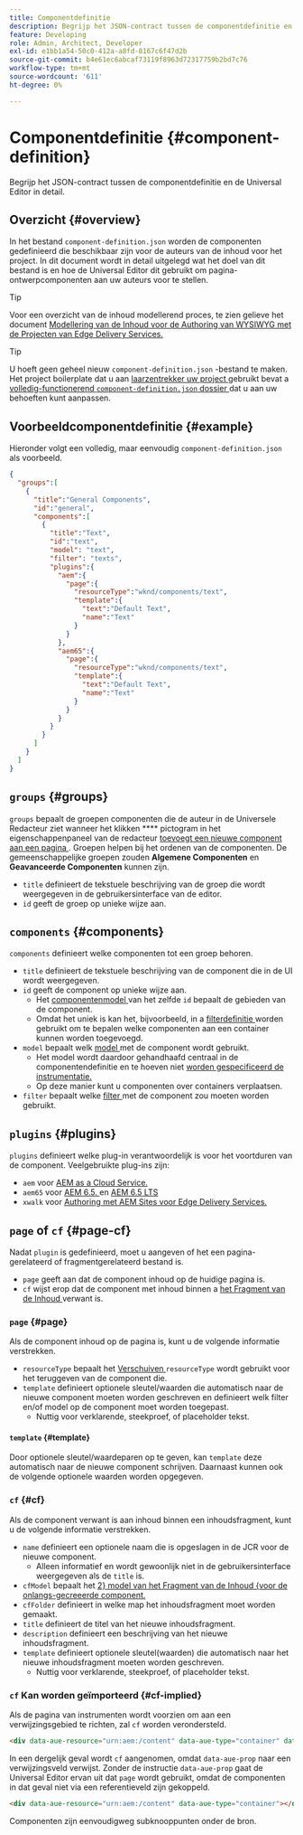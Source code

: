 ```yaml
---
title: Componentdefinitie
description: Begrijp het JSON-contract tussen de componentdefinitie en de Universal Editor in detail.
feature: Developing
role: Admin, Architect, Developer
exl-id: e1bb1a54-50c0-412a-a8fd-8167c6f47d2b
source-git-commit: b4e61ec6abcaf73119f8963d72317759b2bd7c76
workflow-type: tm+mt
source-wordcount: '611'
ht-degree: 0%

---
```


# Componentdefinitie {#component-definition}

Begrijp het JSON-contract tussen de componentdefinitie en de Universal Editor in detail.

## Overzicht {#overview}

In het bestand `component-definition.json` worden de componenten gedefinieerd die beschikbaar zijn voor de auteurs van de inhoud voor het project. In dit document wordt in detail uitgelegd wat het doel van dit bestand is en hoe de Universal Editor dit gebruikt om pagina-ontwerpcomponenten aan uw auteurs voor te stellen.

>[!TIP]
>
>Voor een overzicht van de inhoud modellerend proces, te zien gelieve het document [ Modellering van de Inhoud voor de Authoring van WYSIWYG met de Projecten van Edge Delivery Services.](https://www.aem.live/developer/component-model-definitions)

>[!TIP]
>
>U hoeft geen geheel nieuw `component-definition.json` -bestand te maken. Het project boilerplate dat u aan [ laarzentrekker uw project ](https://www.aem.live/developer/ue-tutorial) gebruikt bevat a [ volledig-functionerend `component-definition.json` dossier ](https://github.com/adobe-rnd/aem-boilerplate-xwalk/blob/main/component-definition.json) dat u aan uw behoeften kunt aanpassen.

## Voorbeeldcomponentdefinitie {#example}

Hieronder volgt een volledig, maar eenvoudig `component-definition.json` als voorbeeld.

```json
{
  "groups":[
    {
      "title":"General Components",
      "id":"general",
      "components":[
        {
          "title":"Text",
          "id":"text",
          "model": "text",
          "filter": "texts",
          "plugins":{
            "aem":{
              "page":{
                "resourceType":"wknd/components/text",
                "template":{
                  "text":"Default Text",
                  "name":"Text"
                }
              }
            },
            "aem65":{
              "page":{
                "resourceType":"wknd/components/text",
                "template":{
                  "text":"Default Text",
                  "name":"Text"
                }
              }
            }
          }
        }
      ]
    }
  ]
}
```

## `groups` {#groups}

`groups` bepaalt de groepen componenten die de auteur in de Universele Redacteur ziet wanneer het klikken **** pictogram in het eigenschappenpaneel van de redacteur [ toevoegt een nieuwe component aan een pagina ](/help/sites-cloud/authoring/universal-editor/authoring.md#adding-components). Groepen helpen bij het ordenen van de componenten. De gemeenschappelijke groepen zouden **Algemene Componenten** en **Geavanceerde Componenten** kunnen zijn.

* `title` definieert de tekstuele beschrijving van de groep die wordt weergegeven in de gebruikersinterface van de editor.
* `id` geeft de groep op unieke wijze aan.

## `components` {#components}

`components` definieert welke componenten tot een groep behoren.

* `title` definieert de tekstuele beschrijving van de component die in de UI wordt weergegeven.
* `id` geeft de component op unieke wijze aan.
   * Het [ componentenmodel ](/help/implementing/universal-editor/field-types.md#model-structure) van het zelfde `id` bepaalt de gebieden van de component.
   * Omdat het uniek is kan het, bijvoorbeeld, in a [ filterdefinitie ](/help/implementing/universal-editor/filtering.md) worden gebruikt om te bepalen welke componenten aan een container kunnen worden toegevoegd.
* `model` bepaalt welk [ model ](/help/implementing/universal-editor/field-types.md#model-structure) met de component wordt gebruikt.
   * Het model wordt daardoor gehandhaafd centraal in de componentendefinitie en te hoeven niet [ worden gespecificeerd de instrumentatie.](/help/implementing/universal-editor/field-types.md#instrumentation)
   * Op deze manier kunt u componenten over containers verplaatsen.
* `filter` bepaalt welke [ filter ](/help/implementing/universal-editor/filtering.md) met de component zou moeten worden gebruikt.

## `plugins` {#plugins}

`plugins` definieert welke plug-in verantwoordelijk is voor het voortduren van de component. Veelgebruikte plug-ins zijn:

* `aem` voor [ AEM as a Cloud Service.](https://experienceleague.adobe.com/en/docs/experience-manager-cloud-service)
* `aem65` voor [ AEM 6.5. ](https://experienceleague.adobe.com/en/docs/experience-manager-65) en [ AEM 6.5 LTS ](https://experienceleague.adobe.com/en/docs/experience-manager-65-lts)
* `xwalk` voor [ Authoring met AEM Sites voor Edge Delivery Services.](https://www.aem.live/developer/ue-tutorial)

## `page` of `cf` {#page-cf}

Nadat `plugin` is gedefinieerd, moet u aangeven of het een pagina-gerelateerd of fragmentgerelateerd bestand is.

* `page` geeft aan dat de component inhoud op de huidige pagina is.
* `cf` wijst erop dat de component met inhoud binnen a [ het Fragment van de Inhoud ](/help/assets/content-fragments/content-fragments.md) verwant is.

### `page` {#page}

Als de component inhoud op de pagina is, kunt u de volgende informatie verstrekken.

* `resourceType` bepaalt het [ Verschuiven ](/help/implementing/developing/introduction/sling-cheatsheet.md) `resourceType` wordt gebruikt voor het teruggeven van de component die.
* `template` definieert optionele sleutel/waarden die automatisch naar de nieuwe component moeten worden geschreven en definieert welk filter en/of model op de component moet worden toegepast.
   * Nuttig voor verklarende, steekproef, of placeholder tekst.

#### `template` {#template}

Door optionele sleutel/waardeparen op te geven, kan `template` deze automatisch naar de nieuwe component schrijven. Daarnaast kunnen ook de volgende optionele waarden worden opgegeven.

### `cf` {#cf}

Als de component verwant is aan inhoud binnen een inhoudsfragment, kunt u de volgende informatie verstrekken.

* `name` definieert een optionele naam die is opgeslagen in de JCR voor de nieuwe component.
   * Alleen informatief en wordt gewoonlijk niet in de gebruikersinterface weergegeven als de `title` is.
* `cfModel` bepaalt het [ 2} model van het Fragment van de Inhoud {voor de onlangs-gecreeerde component.](/help/assets/content-fragments/content-fragments-models.md)
* `cfFolder` definieert in welke map het inhoudsfragment moet worden gemaakt.
* `title` definieert de titel van het nieuwe inhoudsfragment.
* `description` definieert een beschrijving van het nieuwe inhoudsfragment.
* `template` definieert optionele sleutel(waarden) die automatisch naar het nieuwe inhoudsfragment moeten worden geschreven.
   * Nuttig voor verklarende, steekproef, of placeholder tekst.

### `cf` Kan worden geïmporteerd {#cf-implied}

Als de pagina [ ](/help/implementing/universal-editor/getting-started.md#instrument-page) van instrumenten wordt voorzien om aan een verwijzingsgebied te richten, zal `cf` worden verondersteld.

```html
<div data-aue-resource="urn:aem:/content" data-aue-type="container" data-aue-prop="field"></div>
```

In een dergelijk geval wordt `cf` aangenomen, omdat `data-aue-prop` naar een verwijzingsveld verwijst. Zonder de instructie `data-aue-prop` gaat de Universal Editor ervan uit dat `page` wordt gebruikt, omdat de componenten in dat geval niet via een referentieveld zijn gekoppeld.

```html
<div data-aue-resource="urn:aem:/content" data-aue-type="container"></div>
```

Componenten zijn eenvoudigweg subknooppunten onder de bron.

